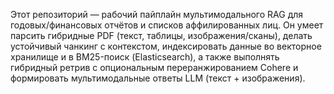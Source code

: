 Этот репозиторий — рабочий пайплайн мультимодального RAG для годовых/финансовых отчётов и списков аффилированных лиц. 
Он умеет парсить гибридные PDF (текст, таблицы, изображения/сканы), делать устойчивый чанкинг с контекстом, индексировать данные во векторное хранилище и в BM25-поиск (Elasticsearch), 
а также выполнять гибридный ретрив с опциональным переранжированием Cohere и формировать мультимодальные ответы LLM (текст + изображения).
